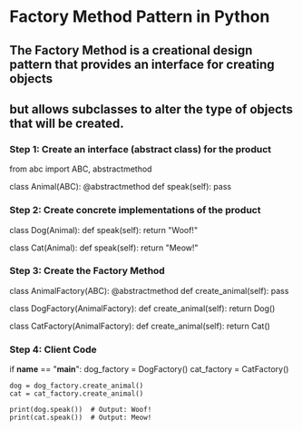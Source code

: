 # Factory Method Pattern in Python

## The Factory Method is a creational design pattern that provides an interface for creating objects
## but allows subclasses to alter the type of objects that will be created.

### Step 1: Create an interface (abstract class) for the product
from abc import ABC, abstractmethod

class Animal(ABC):
    @abstractmethod
    def speak(self):
        pass

### Step 2: Create concrete implementations of the product
class Dog(Animal):
    def speak(self):
        return "Woof!"

class Cat(Animal):
    def speak(self):
        return "Meow!"

### Step 3: Create the Factory Method
class AnimalFactory(ABC):
    @abstractmethod
    def create_animal(self):
        pass

class DogFactory(AnimalFactory):
    def create_animal(self):
        return Dog()

class CatFactory(AnimalFactory):
    def create_animal(self):
        return Cat()

### Step 4: Client Code
if __name__ == "__main__":
    dog_factory = DogFactory()
    cat_factory = CatFactory()
    
    dog = dog_factory.create_animal()
    cat = cat_factory.create_animal()
    
    print(dog.speak())  # Output: Woof!
    print(cat.speak())  # Output: Meow!
